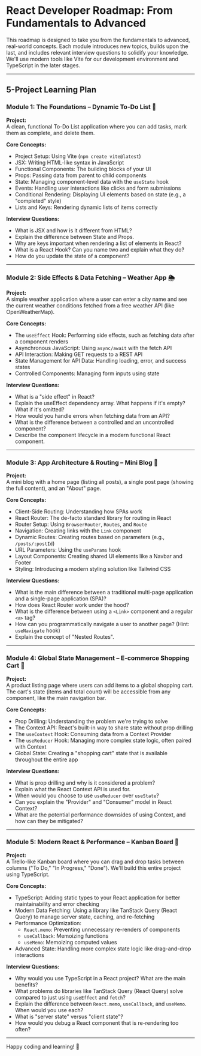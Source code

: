 # React Developer Roadmap: From Fundamentals to Advanced

This roadmap is designed to take you from the fundamentals to advanced, real-world concepts. Each module introduces new topics, builds upon the last, and includes relevant interview questions to solidify your knowledge. We'll use modern tools like Vite for our development environment and TypeScript in the later stages.

---

## 5-Project Learning Plan

### **Module 1: The Foundations – Dynamic To-Do List 📝**

**Project:**  
A clean, functional To-Do List application where you can add tasks, mark them as complete, and delete them.

**Core Concepts:**
- Project Setup: Using Vite (`npm create vite@latest`)
- JSX: Writing HTML-like syntax in JavaScript
- Functional Components: The building blocks of your UI
- Props: Passing data from parent to child components
- State: Managing component-level data with the `useState` hook
- Events: Handling user interactions like clicks and form submissions
- Conditional Rendering: Displaying UI elements based on state (e.g., a "completed" style)
- Lists and Keys: Rendering dynamic lists of items correctly

**Interview Questions:**
- What is JSX and how is it different from HTML?
- Explain the difference between State and Props.
- Why are keys important when rendering a list of elements in React?
- What is a React Hook? Can you name two and explain what they do?
- How do you update the state of a component?

---

### **Module 2: Side Effects & Data Fetching – Weather App 🌦️**

**Project:**  
A simple weather application where a user can enter a city name and see the current weather conditions fetched from a free weather API (like OpenWeatherMap).

**Core Concepts:**
- The `useEffect` Hook: Performing side effects, such as fetching data after a component renders
- Asynchronous JavaScript: Using `async/await` with the fetch API
- API Interaction: Making GET requests to a REST API
- State Management for API Data: Handling loading, error, and success states
- Controlled Components: Managing form inputs using state

**Interview Questions:**
- What is a "side effect" in React?
- Explain the useEffect dependency array. What happens if it's empty? What if it's omitted?
- How would you handle errors when fetching data from an API?
- What is the difference between a controlled and an uncontrolled component?
- Describe the component lifecycle in a modern functional React component.

---

### **Module 3: App Architecture & Routing – Mini Blog 📰**

**Project:**  
A mini blog with a home page (listing all posts), a single post page (showing the full content), and an "About" page.

**Core Concepts:**
- Client-Side Routing: Understanding how SPAs work
- React Router: The de-facto standard library for routing in React
- Router Setup: Using `BrowserRouter`, `Routes`, and `Route`
- Navigation: Creating links with the `Link` component
- Dynamic Routes: Creating routes based on parameters (e.g., `/posts/:postId`)
- URL Parameters: Using the `useParams` hook
- Layout Components: Creating shared UI elements like a Navbar and Footer
- Styling: Introducing a modern styling solution like Tailwind CSS

**Interview Questions:**
- What is the main difference between a traditional multi-page application and a single-page application (SPA)?
- How does React Router work under the hood?
- What is the difference between using a `<Link>` component and a regular `<a>` tag?
- How can you programmatically navigate a user to another page? (Hint: `useNavigate` hook)
- Explain the concept of "Nested Routes".

---

### **Module 4: Global State Management – E-commerce Shopping Cart 🛒**

**Project:**  
A product listing page where users can add items to a global shopping cart. The cart's state (items and total count) will be accessible from any component, like the main navigation bar.

**Core Concepts:**
- Prop Drilling: Understanding the problem we're trying to solve
- The Context API: React's built-in way to share state without prop drilling
- The `useContext` Hook: Consuming data from a Context Provider
- The `useReducer` Hook: Managing more complex state logic, often paired with Context
- Global State: Creating a "shopping cart" state that is available throughout the entire app

**Interview Questions:**
- What is prop drilling and why is it considered a problem?
- Explain what the React Context API is used for.
- When would you choose to use `useReducer` over `useState`?
- Can you explain the "Provider" and "Consumer" model in React Context?
- What are the potential performance downsides of using Context, and how can they be mitigated?

---

### **Module 5: Modern React & Performance – Kanban Board 🚀**

**Project:**  
A Trello-like Kanban board where you can drag and drop tasks between columns ("To Do," "In Progress," "Done"). We'll build this entire project using TypeScript.

**Core Concepts:**
- TypeScript: Adding static types to your React application for better maintainability and error checking
- Modern Data Fetching: Using a library like TanStack Query (React Query) to manage server state, caching, and re-fetching
- Performance Optimization:
  - `React.memo`: Preventing unnecessary re-renders of components
  - `useCallback`: Memoizing functions
  - `useMemo`: Memoizing computed values
- Advanced State: Handling more complex state logic like drag-and-drop interactions

**Interview Questions:**
- Why would you use TypeScript in a React project? What are the main benefits?
- What problems do libraries like TanStack Query (React Query) solve compared to just using `useEffect` and `fetch`?
- Explain the difference between `React.memo`, `useCallback`, and `useMemo`. When would you use each?
- What is "server state" versus "client state"?
- How would you debug a React component that is re-rendering too often?

---

Happy coding and learning! 🚀